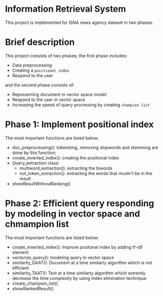 # Information Retrieval System
This project is implemented for ISNA news agency dataset in two phases.

# Brief description
This project consists of two phases; the first phase includes:
* Data preprocessing
* Creating a `positional index`
* Respond to the user

and the second phase consists of:
* Representing document in vector space model
* Respond to the user in vector space
* Increasing the speed of query processing by creating `champion list`

# Phase 1: Implement positional index
The most important functions are listed below:
* doc_preprocessing(): tokenizing, removing stopwords and stemming are done by this function;
* create_inverted_index(): creating the positional index
* Query_extraction class:
  * multiword_extraction(): extracting the biwords
  * not_token_extraction(): extracting the words that mustn't be in the result
* showResultWithoutRanking()

# Phase 2: Efficient query responding by modeling in vector space and chmampion list
The most important functions are listed below:
* create_inverted_index(): Improve positonal index by adding tf-idf element
* vectorize_query(): modeling query in vector space
* similarity_DAAT(): Document at a time similarty algorithm which is not efficiant
* similarity_TAAT(): Text at a time similarty algorithm which extremly decrease the time complexity by using index elimination technique
* create_champion_list()
* showRankedResult()

